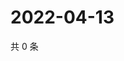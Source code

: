 # 2022-04-13

共 0 条

<!-- BEGIN WEIBO -->
<!-- 最后更新时间 Wed Apr 13 2022 14:19:47 GMT+0800 (China Standard Time) -->

<!-- END WEIBO -->

